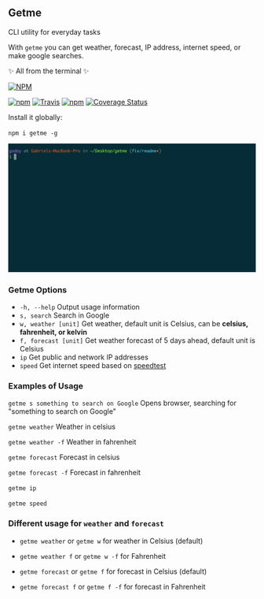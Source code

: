 ## Getme
CLI utility for everyday tasks

With `getme` you can get weather, forecast, IP address, internet speed, or make google searches. 

✨ All from the terminal ✨ 

[![NPM](https://nodei.co/npm/getme.png?downloads=true)](https://nodei.co/npm/getme/)

[![npm](https://img.shields.io/npm/v/getme.svg)](https://www.npmjs.com/package/getme)
[![Travis](https://img.shields.io/travis/gabrielgodoy/getme.svg)]()
[![npm](https://img.shields.io/npm/dm/getme.svg)]()
[![Coverage Status](https://coveralls.io/repos/github/gabrielgodoy/getme/badge.svg?branch=master)](https://coveralls.io/github/gabrielgodoy/getme?branch=master)

Install it globally:

`npm i getme -g`

![Demo](demo.gif)

### Getme Options

- `-h, --help`  Output usage information
- `s, search`  Search in Google
- `w, weather [unit]`  Get weather, default unit is Celsius, can be **celsius, fahrenheit, or kelvin**
- `f, forecast [unit]`  Get weather forecast of 5 days ahead, default unit is Celsius
- `ip`  Get public and network IP addresses
- `speed`  Get internet speed based on [speedtest](http://www.speedtest.net/)

### Examples of Usage

`getme s something to search on Google` Opens browser, searching for "something to search on Google"

`getme weather` Weather in celsius

`getme weather -f` Weather in fahrenheit

`getme forecast` Forecast in celsius

`getme forecast -f` Forecast in fahrenheit

`getme ip`

`getme speed`

### Different usage for `weather` and `forecast`

- `getme weather`  or  `getme w`  for weather in Celsius (default)
- `getme weather f`  or  `getme w -f`  for Fahrenheit

- `getme forecast`  or  `getme f` for forecast in Celsius (default) 
- `getme forecast f`  or  `getme f -f` for forecast in Fahrenheit
